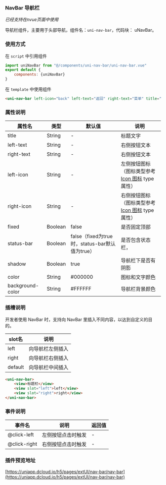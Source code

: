 ### NavBar 导航栏
*已经支持在nvue页面中使用*

导航栏组件，主要用于头部导航，组件名：``uni-nav-bar``，代码块： uNavBar。

### 使用方式

在 ``script`` 中引用组件 

```javascript
import uniNavBar from "@/components/uni-nav-bar/uni-nav-bar.vue"
export default {
    components: {uniNavBar}
}
```

在 ``template`` 中使用组件

```html
<uni-nav-bar left-icon="back" left-text="返回" right-text="菜单" title="导航栏组件"></uni-nav-bar>
```

### 属性说明

|属性名				|类型	|默认值											|说明																						|
|---				|----	|---											|---																						|
|title				|String	|-												|标题文字																					|
|left-text			|String	|-												|右侧按钮文本																				|
|right-text			|String	|-												|右侧按钮文本																				|
|left-icon			|String	|-												|左侧按钮图标（图标类型参考 [Icon 图标](http://ext.dcloud.net.cn/plugin?id=28) type 属性）	|
|right-icon			|String	|-												|右侧按钮图标（图标类型参考 [Icon 图标](http://ext.dcloud.net.cn/plugin?id=28) type 属性）	|
|fixed				|Boolean|false											|是否固定顶部																				|
|status-bar			|Boolean|false（fixed为true时，status-bar默认值为true）	|是否包含状态栏，																			|
|shadow				|Boolean|true											|导航栏下是否有阴影																			|
|color				|String	|#000000										|图标和文字颜色																				|
|background-color	|String	|#FFFFFF										|导航栏背景颜色																				|

### 插槽说明

开发者使用 NavBar 时，支持向 NavBar 里插入不同内容，以达到自定义的目的。

|slot名	|说明				|
|---	|----				|
|left	|向导航栏左侧插入	|
|right	|向导航栏右侧插入	|
|default|向导航栏中间插入	|

```html
<uni-nav-bar>
    <view>标题栏</view>
    <view slot="left">left</view>
    <view slot="right">right</view>
</uni-nav-bar>
```

### 事件说明

|事件名			|说明				|返回值	|
|---			|----				|----	|
|@click-left	|左侧按钮点击时触发	|-		|
|@click-right	|右侧按钮点击时触发	|-		|

### 插件预览地址

[https://uniapp.dcloud.io/h5/pages/extUI/nav-bar/nav-bar](https://uniapp.dcloud.io/h5/pages/extUI/nav-bar/nav-bar)